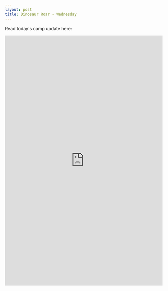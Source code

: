 ```yaml
---
layout: post
title: Dinosaur Roar - Wednesday
---
```


Read today's camp update here:

<iframe src="https://onedrive.live.com/embed?cid=FDB990AE1C7681FF&resid=FDB990AE1C7681FF%218455&authkey=ALNkXXqz4r0-mos&em=2" width="100%" height="800px" frameborder="0"></iframe>
